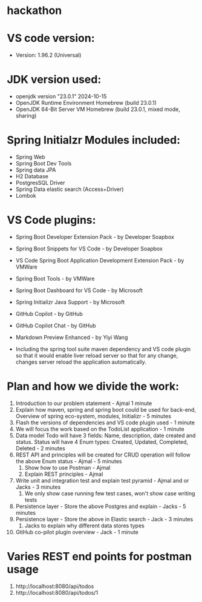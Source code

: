# hackathon

# VS code version:
- Version: 1.96.2 (Universal)

# JDK version used:
- openjdk version "23.0.1" 2024-10-15
- OpenJDK Runtime Environment Homebrew (build 23.0.1)
- OpenJDK 64-Bit Server VM Homebrew (build 23.0.1, mixed mode, sharing)

# Spring Initialzr Modules included:
- Spring Web
- Spring Boot Dev Tools
- Spring data JPA
- H2 Database
- PostgresSQL Driver
- Spring Data elastic search (Access+Driver)
- Lombok

# VS Code plugins:
- Spring Boot Developer Extension Pack - by Developer Soapbox
- Spring Boot Snippets for VS Code - by Developer Soapbox
- VS Code Spring Boot Application Development Extension Pack - by VMWare
- Spring Boot Tools - by VMWare
- Spring Boot Dashboard for VS Code - by Microsoft
- Spring Initializr Java Support - by Microsoft
- GitHub Copilot - by GitHub
- GitHub Copilot Chat - by GitHub
- Markdown Preview Enhanced - by Yiyi Wang


- Including the spring tool suite maven dependency and VS code plugin so that it would enable liver reload server so that for any change, changes server reload the application automatically.


# Plan and how we divide the work:
1. Introduction to our problem statement - Ajmal 1 minute
2. Explain how maven, spring and spring boot could be used for back-end, Overview of spring eco-system, modules, Initializr - 5 minutes
3. Flash the versions of dependencies and VS code plugin used - 1 minute
4. We will focus the work based on the TodoList application - 1 minute
5. Data model Todo will have 3 fields: Name, description, date created and status. Status will have 4 Enum types: Created, Updated, Completed, Deleted - 2 minutes
6. REST API and principles will be created for CRUD operation will follow the above Enum status - Ajmal - 5 minutes
	1. Show how to use Postman - Ajmal
	2. Explain REST principles - Ajmal
7. Write unit and integration test and explain test pyramid - Ajmal and or Jacks - 3 minutes 
	1. We only show case running few test cases, won't show case writing tests
8. Persistence layer - Store the above Postgres and explain - Jacks - 5  minutes
9. Persistence layer - Store the above in Elastic search - Jack - 3 minutes 
	1. Jacks to explain why different data stores types
10. GtiHub co-pilot plugin overview - Jack - 1 minute

# Varies REST end points for postman usage
1. http://localhost:8080/api/todos
2. http://localhost:8080/api/todos/1